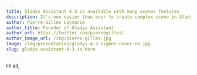 ```yaml
---
title: Gladys Assistant 4.3 is available with many scenes features
description: It's now easier than ever to create complex scene in Gladys Assistant 4
author: Pierre-Gilles Leymarie
author_title: Founder of Gladys Assistant
author_url: https://twitter.com/pierregillesl
author_image_url: /img/pierre-gilles.jpg
image: /img/presentation/gladys-4-3-zigbee-cover-en.jpg
slug: gladys-assistant-4-3-is-here
---
```


Hi all,
